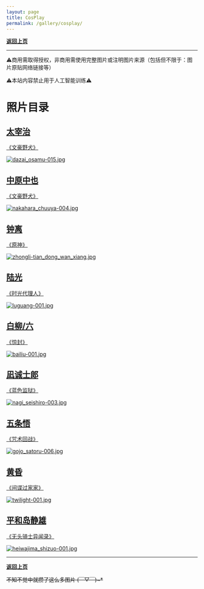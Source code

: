 ```yaml
---
layout: page
title: CosPlay
permalink: /gallery/cosplay/
---
```


<haed>
    <link rel="stylesheet" href="/css/gallery.css">
</haed>

[**返回上页**](/gallery/)

---

⚠️商用需取得授权，非商用需使用完整图片或注明图片来源（包括但不限于：图片原贴网络链接等）

⚠️本站内容禁止用于人工智能训练⚠️

# 照片目录

<div class="directory-container">
    <div class="directory-card portrait">
        <a href="./dazai_osamu">
            <div class="directory-text">
                <h2>太宰治</h2>
                <p>《文豪野犬》</p>
            </div>
            <div class="directory-item portrait">
                <picture>
                    <source srcset="https://image.jumern.com/cosplay/dazai_osamu/detective/dazai_osamu-015.avif" type="image/avif">
                    <source srcset="https://image.jumern.com/cosplay/dazai_osamu/detective/dazai_osamu-015.webp" type="image/webp">
                    <img src="https://image.jumern.com/cosplay/dazai_osamu/detective/dazai_osamu-015.jpg" alt="dazai_osamu-015.jpg" loading="lazy">
                </picture>
            </div>
        </a>
    </div>
    <div class="directory-card portrait">
        <a href="./nakahara_chuuya">
            <div class="directory-text">
                <h2>中原中也</h2>
                <p>《文豪野犬》</p>
            </div>
            <div class="directory-item portrait">
                <picture>
                    <source srcset="https://image.jumern.com/cosplay/nakahara_chuuya/beast/nakahara_chuuya-004.avif" type="image/avif">
                    <source srcset="https://image.jumern.com/cosplay/nakahara_chuuya/beast/nakahara_chuuya-004.webp" type="image/webp">
                    <img src="https://image.jumern.com/cosplay/nakahara_chuuya/beast/nakahara_chuuya-004.jpg" alt="nakahara_chuuya-004.jpg" loading="lazy">
                </picture>
            </div>
        </a>
    </div>
    <div class="directory-card portrait">
        <a href="./zhongli">
            <div class="directory-text">
                <h2>钟离</h2>
                <p>《原神》</p>
            </div>
            <div class="directory-item portrait">
                <picture>
                    <source srcset="https://image.jumern.com/cosplay/zhongli/classic/zhongli-tian_dong_wan_xiang.avif" type="image/avif">
                    <source srcset="https://image.jumern.com/cosplay/zhongli/classic/zhongli-tian_dong_wan_xiang.webp" type="image/webp">
                    <img src="https://image.jumern.com/cosplay/zhongli/classic/zhongli-tian_dong_wan_xiang.jpg" alt="zhongli-tian_dong_wan_xiang.jpg" loading="lazy">
                </picture>
            </div>
        </a>
    </div>
    <div class="directory-card landscape">
        <a href="./luguang">
            <div class="directory-text">
                <h2>陆光</h2>
                <p>《时光代理人》</p>
            </div>
            <div class="directory-item landscape">
                <picture>
                    <source srcset="https://image.jumern.com/cosplay/luguang/classic/luguang-001.avif" type="image/avif">
                    <source srcset="https://image.jumern.com/cosplay/luguang/classic/luguang-001.webp" type="image/webp">
                    <img src="https://image.jumern.com/cosplay/luguang/classic/luguang-001.jpg" alt="luguang-001.jpg" loading="lazy">
                </picture>
            </div>
        </a>
    </div>
    <div class="directory-card landscape">
        <a href="./bailiu/">
            <div class="directory-text">
                <h2>白柳/六</h2>
                <p>《惊封》</p>
            </div>
            <div class="directory-item landscape">
                <picture>
                    <source srcset="https://image.jumern.com/cosplay/bailiu/classic/bailiu-001.avif" type="image/avif">
                    <source srcset="https://image.jumern.com/cosplay/bailiu/classic/bailiu-001.webp" type="image/webp">
                    <img src="https://image.jumern.com/cosplay/bailiu/classic/bailiu-001.jpg" alt="bailiu-001.jpg" loading="lazy">
                </picture>
            </div>
        </a>
    </div>
    <div class="directory-card portrait">
        <a href="./nagi_seishiro">
            <div class="directory-text">
                <h2>凪诚士郎</h2>
                <p>《蓝色监狱》</p>
            </div>
            <div class="directory-item portrait">
                <picture>
                    <source srcset="https://image.jumern.com/cosplay/nagi_seishiro/guard_uniform/nagi_seishiro-003.avif" type="image/avif">
                    <source srcset="https://image.jumern.com/cosplay/nagi_seishiro/guard_uniform/nagi_seishiro-003.webp" type="image/webp">
                    <img src="https://image.jumern.com/cosplay/nagi_seishiro/guard_uniform/nagi_seishiro-003.jpg" alt="nagi_seishiro-003.jpg" loading="lazy">
                </picture>
            </div>
        </a>
    </div>
    <div class="directory-card portrait">
        <a href="./gojo_satoru">
            <div class="directory-text">
                <h2>五条悟</h2>
                <p>《咒术回战》</p>
            </div>
            <div class="directory-item portrait">
                <picture>
                    <source srcset="https://image.jumern.com/cosplay/gojo_satoru/black_suit/gojo_satoru-006.avif" type="image/avif">
                    <source srcset="https://image.jumern.com/cosplay/gojo_satoru/black_suit/gojo_satoru-006.webp" type="image/webp">
                    <img src="https://image.jumern.com/cosplay/gojo_satoru/black_suit/gojo_satoru-006.jpg" alt="gojo_satoru-006.jpg" loading="lazy">
                </picture>
            </div>
        </a>
    </div>
    <div class="directory-card portrait">
        <a href="./twilight">
            <div class="directory-text">
                <h2>黄昏</h2>
                <p>《间谍过家家》</p>
            </div>
            <div class="directory-item portrait">
                <picture>
                    <source srcset="https://image.jumern.com/cosplay/twilight/classic/twilight-001.avif" type="image/avif">
                    <source srcset="https://image.jumern.com/cosplay/twilight/classic/twilight-001.webp" type="image/webp">
                    <img src="https://image.jumern.com/cosplay/twilight/classic/twilight-001.jpg" alt="twilight-001.jpg" loading="lazy">
                </picture>
            </div>
        </a>
    </div>
    <div class="directory-card portrait">
        <a href="./heiwajima_shizuo">
            <div class="directory-text">
                <h2>平和岛静雄</h2>
                <p>《无头骑士异闻录》</p>
            </div>
            <div class="directory-item portrait">
                <picture>
                    <source srcset="https://image.jumern.com/cosplay/heiwajima_shizuo/classic/heiwajima_shizuo-001.avif" type="image/avif">
                    <source srcset="https://image.jumern.com/cosplay/heiwajima_shizuo/classic/heiwajima_shizuo-001.webp" type="image/webp">
                    <img src="https://image.jumern.com/cosplay/heiwajima_shizuo/classic/heiwajima_shizuo-001.jpg" alt="heiwajima_shizuo-001.jpg" loading="lazy">
                </picture>
            </div>
        </a>
    </div>
</div>

---

[**返回上页**](/gallery/)

~~不知不觉中就攒了这么多图片 (￣▽￣)~*~~
